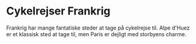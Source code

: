 # Cykelrejser Frankrig

Frankrig har mange fantatiske steder at tage på cykelrejse til. Alpe d'Huez er et klassisk sted at tage til, men Paris er dejligt med storbyens charme.
